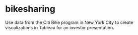 # bikesharing
Use data from the Citi Bike program in New York City to create visualizations in Tableau for an investor presentation. 
